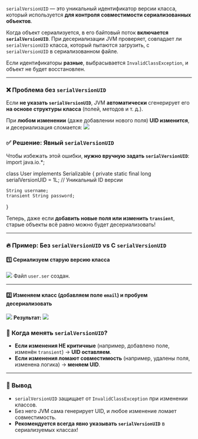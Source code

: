 `serialVersionUID` — это уникальный идентификатор версии класса, который используется **для контроля совместимости сериализованных объектов**.

Когда объект сериализуется, в его байтовый поток **включается `serialVersionUID`**. При десериализации JVM проверяет, совпадает ли `serialVersionUID` класса, который пытаются загрузить, с `serialVersionUID` в сериализованном файле.

Если идентификаторы **разные**, выбрасывается `InvalidClassException`, и объект не будет восстановлен.

---

### ❌ **Проблема без `serialVersionUID`**

Если **не указать `serialVersionUID`**, JVM **автоматически** сгенерирует его **на основе структуры класса** (полей, методов и т. д.).

При **любом изменении** (даже добавлении нового поля) **UID изменится**, и десериализация сломается:
![](Pasted%20image%2020250201181051.png)
### ✅ **Решение: Явный `serialVersionUID`**

Чтобы избежать этой ошибки, **нужно вручную задать `serialVersionUID`**:
import java.io.*;

class User implements Serializable {
    private static final long serialVersionUID = 1L;  // Уникальный ID версии

    String username;
    transient String password;
}

Теперь, даже если **добавить новые поля или изменить `transient`**, старые объекты всё равно можно будет десериализовать!

---

### 🔥 **Пример: Без `serialVersionUID` vs С `serialVersionUID`**

#### 1️⃣ **Сериализуем старую версию класса**
![](Pasted%20image%2020250201181245.png)
Файл `user.ser` создан.

---

#### 2️⃣ **Изменяем класс (добавляем поле `email`) и пробуем десериализовать**
![](Pasted%20image%2020250201181321.png)
**Результат:**
![](Pasted%20image%2020250201181359.png)
### 🔹 **Когда менять `serialVersionUID`?**

- **Если изменения НЕ критичные** (например, добавлено поле, изменён `transient`) → **UID оставляем**.
- **Если изменения ломают совместимость** (например, удалены поля, изменена логика) → **меняем UID**.

---

### 🚀 **Вывод**

- `serialVersionUID` защищает от `InvalidClassException` при изменении классов.
- Без него JVM сама генерирует UID, и любое изменение ломает совместимость.
- **Рекомендуется всегда явно указывать `serialVersionUID`** в сериализуемых классах!